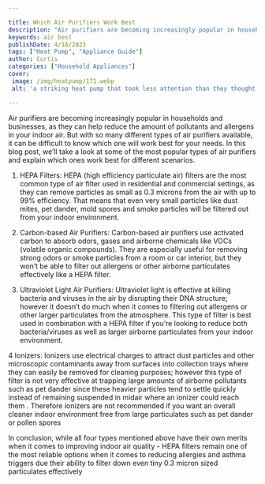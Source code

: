 ```yaml
---

title: Which Air Purifiers Work Best
description: "Air purifiers are becoming increasingly popular in households and businesses, as they can help reduce the amount of pollutants and...learn more"
keywords: air best
publishDate: 4/18/2023
tags: ["Heat Pump", "Appliance Guide"]
author: Curtis
categories: ["Household Appliances"]
cover: 
 image: /img/heatpump/171.webp
 alt: 'a striking heat pump that took less attention than they thought'

---
```


Air purifiers are becoming increasingly popular in households and businesses, as they can help reduce the amount of pollutants and allergens in your indoor air. But with so many different types of air purifiers available, it can be difficult to know which one will work best for your needs. In this blog post, we’ll take a look at some of the most popular types of air purifiers and explain which ones work best for different scenarios. 

1. HEPA Filters: HEPA (high efficiency particulate air) filters are the most common type of air filter used in residential and commercial settings, as they can remove particles as small as 0.3 microns from the air with up to 99% efficiency. That means that even very small particles like dust mites, pet dander, mold spores and smoke particles will be filtered out from your indoor environment. 

2. Carbon-based Air Purifiers: Carbon-based air purifiers use activated carbon to absorb odors, gases and airborne chemicals like VOCs (volatile organic compounds). They are especially useful for removing strong odors or smoke particles from a room or car interior, but they won’t be able to filter out allergens or other airborne particulates effectively like a HEPA filter. 

3. Ultraviolet Light Air Purifiers: Ultraviolet light is effective at killing bacteria and viruses in the air by disrupting their DNA structure; however it doesn’t do much when it comes to filtering out allergens or other larger particulates from the atmosphere. This type of filter is best used in combination with a HEPA filter if you’re looking to reduce both bacteria/viruses as well as larger airborne particulates from your indoor environment. 

4 Ionizers: Ionizers use electrical charges to attract dust particles and other microscopic contaminants away from surfaces into collection trays where they can easily be removed for cleaning purposes; however this type of filter is not very effective at trapping large amounts of airborne pollutants such as pet dander since these heavier particles tend to settle quickly instead of remaining suspended in midair where an ionizer could reach them . Therefore ionizers are not recommended if you want an overall cleaner indoor environment free from large particulates such as pet dander or pollen spores 

In conclusion, while all four types mentioned above have their own merits when it comes to improving indoor air quality - HEPA filters remain one of the most reliable options when it comes to reducing allergies and asthma triggers due their ability to filter down even tiny 0.3 micron sized particulates effectively
